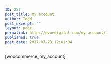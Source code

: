 ```yaml
---
ID: 257
post_title: My account
author: Todd
post_excerpt: ""
layout: page
permalink: http://evuedigital.com/my-account/
published: true
post_date: 2017-07-23 12:01:04
---
```

[woocommerce_my_account]